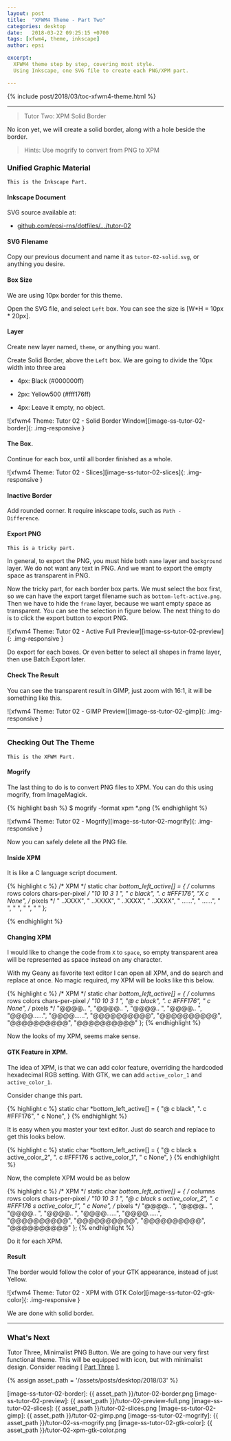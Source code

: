 ```yaml
---
layout: post
title:  "XFWM4 Theme - Part Two"
categories: desktop
date:   2018-03-22 09:25:15 +0700
tags: [xfwm4, theme, inkscape]
author: epsi

excerpt:
  XFWM4 theme step by step, covering most style.
  Using Inkscape, one SVG file to create each PNG/XPM part.

---
```


{% include post/2018/03/toc-xfwm4-theme.html %}

-- -- --

> Tutor Two: XPM Solid Border

No icon yet, we will create a solid border, along with a hole beside the border.

> Hints: Use mogrify to convert from PNG to XPM

### Unified Graphic Material

	This is the Inkscape Part.

#### Inkscape Document

SVG source available at:

* [github.com/epsi-rns/dotfiles/.../tutor-02][dotfiles-tutor-02]

#### SVG Filename

Copy our previous document and name it as <code>tutor-02-solid.svg</code>, or anything you desire.

#### Box Size

We are using 10px border for this theme.

Open the SVG file, and select <code>Left</code> box.
You can see the size is [W*H = 10px * 20px].

#### Layer

Create new layer named, <code>theme</code>, or anything you want.

Create Solid Border, above the <code>Left</code> box.
We are going to divide the 10px width into three area

*	4px: Black (#000000ff)

*	2px: Yellow500 (#fff176ff)

*	4px: Leave it empty, no object.

![xfwm4 Theme: Tutor 02 - Solid Border Window][image-ss-tutor-02-border]{: .img-responsive }

#### The Box.

Continue for each box, until all border finished as a whole.

![xfwm4 Theme: Tutor 02 - Slices][image-ss-tutor-02-slices]{: .img-responsive }

#### Inactive Border

Add rounded corner. It require inkscape tools, such as <code>Path - Difference</code>.

#### Export PNG

	This is a tricky part.

In general, to export the PNG, you must hide both <code>name</code> layer and <code>background</code> layer.
We do not want any text in PNG. And we want to export the empty space as transparent in PNG.

Now the tricky part, for each border box parts.
We must select the box first,
so we can have the export target filename such as <code>bottom-left-active.png</code>.
Then we have to hide the <code>frame</code> layer, because we want empty space as transparent.
You can see the selection in figure below.
The next thing to do is to click the export button to export PNG.

![xfwm4 Theme: Tutor 02 - Active Full Preview][image-ss-tutor-02-preview]{: .img-responsive }

Do export for each boxes. Or even better to select all shapes in frame layer, then use Batch Export later.

#### Check The Result

You can see the transparent result in GIMP, just zoom with 16:1, it will be something like this.

![xfwm4 Theme: Tutor 02 - GIMP Preview][image-ss-tutor-02-gimp]{: .img-responsive }

-- -- --

### Checking Out The Theme

	This is the XFWM Part.

#### Mogrify

The last thing to do is to convert PNG files to XPM.
You can do this using mogrify, from ImageMagick.

{% highlight bash %}
$ mogrify -format xpm *.png
{% endhighlight %}

![xfwm4 Theme: Tutor 02 - Mogrify][image-ss-tutor-02-mogrify]{: .img-responsive }

Now you can safely delete all the PNG file.

#### Inside XPM

It is like a C language script document.

{% highlight c %}
/* XPM */
static char *bottom_left_active[] = {
/* columns rows colors chars-per-pixel */
"10 10 3 1 ",
"  c black",
". c #FFF176",
"X c None",
/* pixels */
"    ..XXXX",
"    ..XXXX",
"    ..XXXX",
"    ..XXXX",
"    ......",
"    ......",
"          ",
"          ",
"          ",
"          "
};

{% endhighlight %}

#### Changing XPM

I would like to change the code from <code>X</code> to <code>space</code>,
so empty transparent area will be represented as space instead on any character.

With my Geany as favorite text editor I can open all XPM,
and do search and replace at once.
No magic required, my XPM will be looks like this below.


{% highlight c %}
/* XPM */
static char *bottom_left_active[] = {
/* columns rows colors chars-per-pixel */
"10 10 3 1 ",
"@ c black",
". c #FFF176", 
"  c None",
/* pixels */
"@@@@..    ",
"@@@@..    ",
"@@@@..    ",
"@@@@..    ",
"@@@@......",
"@@@@......",
"@@@@@@@@@@",
"@@@@@@@@@@",
"@@@@@@@@@@",
"@@@@@@@@@@"
};
{% endhighlight %}

Now the looks of my XPM, seems make sense.

#### GTK Feature in XPM.

The idea of XPM, is that we can add color feature,
overriding the hardcoded hexadecimal RGB setting.
With GTK, we can add <code>active_color_1</code> and <code>active_color_1</code>.

Consider change this part.

{% highlight c %}
static char *bottom_left_active[] = {
"@ c black",
". c #FFF176", 
"  c None",
}
{% endhighlight %}

It is easy when you master your text editor.
Just do search and replace to get this looks below.

{% highlight c %}
static char *bottom_left_active[] = {
"@ c black s active_color_2",
". c #FFF176 s active_color_1", 
"  c None",
}
{% endhighlight %}

Now, the complete XPM would be as below

{% highlight c %}
/* XPM */
static char *bottom_left_active[] = {
/* columns rows colors chars-per-pixel */
"10 10 3 1 ",
"@ c black s active_color_2",
". c #FFF176 s active_color_1", 
"  c None",
/* pixels */
"@@@@..    ",
"@@@@..    ",
"@@@@..    ",
"@@@@..    ",
"@@@@......",
"@@@@......",
"@@@@@@@@@@",
"@@@@@@@@@@",
"@@@@@@@@@@",
"@@@@@@@@@@"
};
{% endhighlight %}

Do it for each XPM.

#### Result

The border would follow the color of your GTK appearance, instead of just Yellow.

![xfwm4 Theme: Tutor 02 - XPM with GTK Color][image-ss-tutor-02-gtk-color]{: .img-responsive }

We are done with solid border.

-- -- --

### What's Next

Tutor Three, Minimalist PNG Button.
We are going to have our very first functional theme.
This will be equipped with icon, but with minimalist design.
Consider reading [ [Part Three][local-part-three] ].

[//]: <> ( -- -- -- links below -- -- -- )
{% assign asset_path = '/assets/posts/desktop/2018/03' %}

[dotfiles-tutor-02]:  https://gitlab.com/epsi-rns/dotfiles/tree/master/xfce4/themes/tutor-02

[local-part-three]:	/desktop/2018/03/23/xfwm4-theme.html

[image-ss-tutor-02-border]:    {{ asset_path }}/tutor-02-border.png
[image-ss-tutor-02-preview]:   {{ asset_path }}/tutor-02-preview-full.png
[image-ss-tutor-02-slices]:    {{ asset_path }}/tutor-02-slices.png
[image-ss-tutor-02-gimp]:      {{ asset_path }}/tutor-02-gimp.png
[image-ss-tutor-02-mogrify]:   {{ asset_path }}/tutor-02-ss-mogrify.png
[image-ss-tutor-02-gtk-color]: {{ asset_path }}/tutor-02-xpm-gtk-color.png
